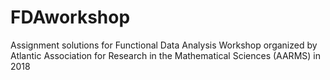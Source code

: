 # FDAworkshop
Assignment solutions for Functional Data Analysis Workshop organized by Atlantic Association for Research in the Mathematical Sciences (AARMS) in 2018
